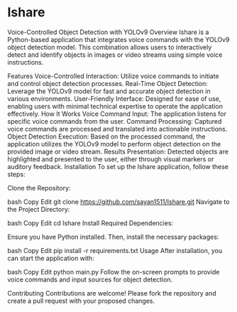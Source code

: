 # Ishare
Voice-Controlled Object Detection with YOLOv9
Overview
Ishare is a Python-based application that integrates voice commands with the YOLOv9 object detection model. This combination allows users to interactively detect and identify objects in images or video streams using simple voice instructions.

Features
Voice-Controlled Interaction: Utilize voice commands to initiate and control object detection processes.
Real-Time Object Detection: Leverage the YOLOv9 model for fast and accurate object detection in various environments.
User-Friendly Interface: Designed for ease of use, enabling users with minimal technical expertise to operate the application effectively.
How It Works
Voice Command Input: The application listens for specific voice commands from the user.
Command Processing: Captured voice commands are processed and translated into actionable instructions.
Object Detection Execution: Based on the processed command, the application utilizes the YOLOv9 model to perform object detection on the provided image or video stream.
Results Presentation: Detected objects are highlighted and presented to the user, either through visual markers or auditory feedback.
Installation
To set up the Ishare application, follow these steps:

Clone the Repository:

bash
Copy
Edit
git clone https://github.com/sayan1511/Ishare.git
Navigate to the Project Directory:

bash
Copy
Edit
cd Ishare
Install Required Dependencies:

Ensure you have Python installed. Then, install the necessary packages:

bash
Copy
Edit
pip install -r requirements.txt
Usage
After installation, you can start the application with:

bash
Copy
Edit
python main.py
Follow the on-screen prompts to provide voice commands and input sources for object detection.

Contributing
Contributions are welcome! Please fork the repository and create a pull request with your proposed changes.
